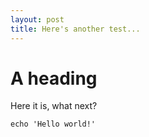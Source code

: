 ```yaml
---
layout: post
title: Here's another test...
---
```


# A heading

Here it is, what next?

`echo 'Hello world!'`
